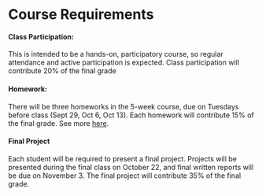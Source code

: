 
# Course Requirements

#### Class Participation:
This is intended to be a hands-on, participatory course, so regular attendance 
and active participation is expected. Class participation will contribute 20%
of the final grade

#### Homework:
There will be three homeworks in the 5-week course, due on Tuesdays
before class (Sept 29, Oct 6, Oct 13).  Each homework will contribute 15% of the 
final grade.  See more [here](https://github.com/drphilmarshall/StatisticalMethods/blob/master/doc/Homework.md).

#### Final Project
Each student will be required to present a final project.
Projects will be presented during the final class on October 22,
and final written reports will be due on November 3.
The final project will contribute 35\% of the final grade.
